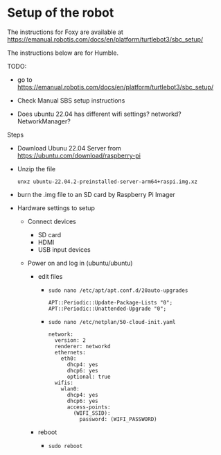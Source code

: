 # Setup of the robot

The instructions for Foxy are available at https://emanual.robotis.com/docs/en/platform/turtlebot3/sbc_setup/

The instructions below are for Humble.


TODO:
- go to https://emanual.robotis.com/docs/en/platform/turtlebot3/sbc_setup/
- Check Manual SBS setup instructions

- Does ubuntu 22.04 has different wifi settings?
   networkd? NetworkManager?

Steps

- Download Ubunu 22.04 Server from https://ubuntu.com/download/raspberry-pi

- Unzip the file

   ```
   unxz ubuntu-22.04.2-preinstalled-server-arm64+raspi.img.xz 
   ```
- burn the .img file to an SD card by Raspberry Pi Imager

- Hardware settings to setup

   - Connect devices

      - SD card
      - HDMI
      - USB input devices
   
   - Power on and log in (ubuntu/ubuntu)

      - edit files

         - `sudo nano /etc/apt/apt.conf.d/20auto-upgrades`

            ```
            APT::Periodic::Update-Package-Lists "0";
            APT::Periodic::Unattended-Upgrade "0";
            ```
         
         - `sudo nano /etc/netplan/50-cloud-init.yaml`

            ```
            network:
              version: 2
              renderer: networkd
              ethernets:
                eth0:
                  dhcp4: yes
                  dhcp6: yes
                  optional: true
              wifis:
                wlan0:
                  dhcp4: yes
                  dhcp6: yes
                  access-points:
                    (WIFI_SSID):
                      password: (WIFI_PASSWORD)
            ```

      - reboot

         - `sudo reboot`

